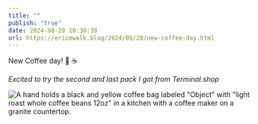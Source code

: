 ```yaml
---
title: ""
publish: "true"
date: 2024-08-20 10:30:39
url: https://ericmwalk.blog/2024/08/20/new-coffee-day.html
---
```


New Coffee day! 🥳 ☕

*Excited to try the second and last pack I got from Terminal.shop*

![A hand holds a black and yellow coffee bag labeled "Object" with "light roast whole coffee beans 12oz" in a kitchen with a coffee maker on a granite countertop.](https://ericmwalk.blog/uploads/2024/img-1602.jpeg)
